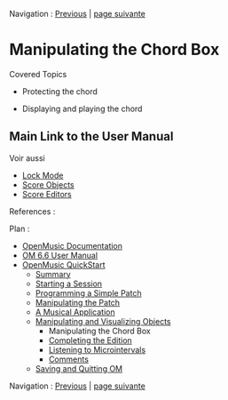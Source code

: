 Navigation : [Previous](5_CompletEdition "page
précédente\(Manipulating and Visualizing Objects\)") | [page
suivante](5bComplete "Next\(Completing the Edition\)")


# Manipulating the Chord Box

Covered Topics

  * Protecting the chord

  * Displaying and playing the chord 

## Main Link to the User Manual

Voir aussi

  * [Lock Mode](LockMode)
  * [Score Objects](ScoreObjects)
  * [Score Editors](ScoreEditors)

References :

Plan :

  * [OpenMusic Documentation](OM-Documentation)
  * [OM 6.6 User Manual](OM-User-Manual)
  * [OpenMusic QuickStart](QuickStart-Chapters)
    * [Summary](Intro_1)
    * [Starting a Session](1_StartSession)
    * [Programming a Simple Patch](2_progpatch)
    * [Manipulating the Patch](3ManipPatch)
    * [A Musical Application](4_MusicalAp)
    * [Manipulating and Visualizing Objects](5_CompletEdition)
      * Manipulating the Chord Box
      * [Completing the Edition](5bComplete)
      * [Listening to Microintervals](5cComplete)
      * [Comments](5dComplete)
    * [Saving and Quitting OM](6_Quit)

Navigation : [Previous](5_CompletEdition "page
précédente\(Manipulating and Visualizing Objects\)") | [page
suivante](5bComplete "Next\(Completing the Edition\)")

